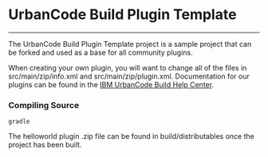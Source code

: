 # UrbanCode Build Plugin Template
---

The UrbanCode Build Plugin Template project is a sample project that can be forked and used as a base for all community plugins.

When creating your own plugin, you will want to change all of the files in src/main/zip/info.xml and src/main/zip/plugin.xml. Documentation
for our plugins can be found in the [IBM UrbanCode Build Help Center](http://www-01.ibm.com/support/knowledgecenter/SS8NMD_6.1.0/com.ibm.ucbuild.doc/topics/c_node_extend.html).

### Compiling Source
`gradle`

The helloworld plugin .zip file can be found in build/distributables once the project has been built.
